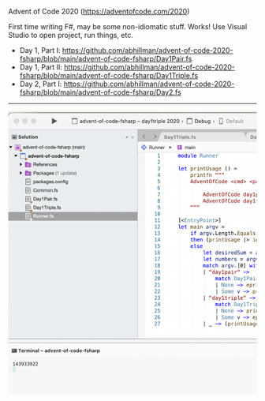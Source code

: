 Advent of Code 2020 (https://adventofcode.com/2020)

First time writing F#, may be some non-idiomatic stuff. Works! Use Visual Studio to open project, run things, etc.

* Day 1, Part I: https://github.com/abhillman/advent-of-code-2020-fsharp/blob/main/advent-of-code-fsharp/Day1Pair.fs
* Day 1, Part II: https://github.com/abhillman/advent-of-code-2020-fsharp/blob/main/advent-of-code-fsharp/Day1Triple.fs
* Day 2, Part I: https://github.com/abhillman/advent-of-code-2020-fsharp/blob/main/advent-of-code-fsharp/Day2.fs

----

![GitHub Logo](/screenshot.png)
